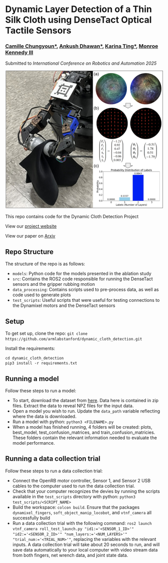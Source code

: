# Dynamic Layer Detection of a Thin Silk Cloth using DenseTact Optical Tactile Sensors

### [Camille Chungyoun*](https://arm.stanford.edu/people/camille-chungyoun), [Ankush Dhawan*](https://arm.stanford.edu/people/ankush-dhawan), [Karina Ting*](https://arm.stanford.edu/people/karina-ting), [Monroe Kennedy III](https://monroekennedy3.com/)

Submitted to _International Conference on Robotics and Automation 2025_

<!-- insert image here -->
![My Image](./img/splash.jpg)

This repo contains code for the Dynamic Cloth Detection Project

View our [project website](https://armlabstanford.github.io/dynamic-cloth-detection)

View our paper on [Arxiv]([https://arm.stanford.edu/people/camille-chungyoun](https://arxiv.org/abs/2409.09849))

## Repo Structure

The structure of the repo is as follows:

* `models`: Python code for the models presented in the ablation study
* `src`: Contains the ROS2 code responsible for running the DenseTact sensors and the gripper rubbing motion
* `data_processing`: Contains scripts used to pre-process data, as well as code used to generate plots
* `test_scripts`: Useful scripts that were useful for testing connections to the Dynamixel motors and the DenseTact sensors

## Setup

To get set up, clone the repo: `git clone https://github.com/armlabstanford/dynamic_cloth_detection.git`

Install the requirements: 

```
cd dynamic_cloth_detection
pip3 install -r requirements.txt
```

## Running a model

Follow these steps to run a model: 
* To start, download the dataset from [here](https://zenodo.org/records/13328677). Data here is contained in zip files. Extract the data to reveal NPZ files for the input data. 
* Open a model you wish to run. Update the `data_path` variable reflecting where the data is downloaded.
* Run a model with python: `python3 <FILENAME>.py`
* When a model has finished running, 4 folders will be created: plots, best_model, test_confusion_matrices, and train_confusion_matricies. These folders contain the relevant information needed to evaluate the model performance. 

## Running a data collection trial

Follow these steps to run a data collection trial:
* Connect the OpenRB motor controller, Sensor 1, and Sensor 2 USB cables to the computer used to run the data collection trial.
* Check that your computer recognizes the devies by running the scripts available in the `test_scripts` directory with python: `python3 test_scripts/<SCRIPT_NAME>`
* Build the workspace: `colcon build`. Ensure that the packages `dynamixel_fingers`, `soft_object_manip_locobot`, and `vtnf_camera` all successfully build
* Run a data collection trial with the following command: `ros2 launch vtnf_camera roll_test_launch.py "id1:='<SENSOR_1_ID>'" "id2:='<SENSOR_2_ID>'" "num_layers:='<NUM_LAYERS>'" "trial_num:='<TRIAL_NUM>'"`, replacing the variables with the relevant inputs. A data collection trial will take about 20 seconds to run, and will save data automatically to your local computer with video stream data from both fingers, net wrench data, and joint state data. 
